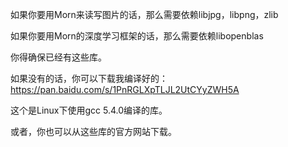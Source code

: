 如果你要用Morn来读写图片的话，那么需要依赖libjpg，libpng，zlib

如果你要用Morn的深度学习框架的话，那么需要依赖libopenblas

你得确保已经有这些库。

如果没有的话，你可以下载我编译好的：https://pan.baidu.com/s/1PnRGLXpTLJL2UtCYyZWH5A

这个是Linux下使用gcc  5.4.0编译的库。

或者，你也可以从这些库的官方网站下载。